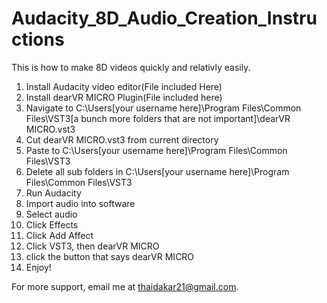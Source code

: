 # Audacity_8D_Audio_Creation_Instructions

This is how to make 8D videos quickly and relativly easily.

1. Install Audacity video editor(File included Here)
2. Install dearVR MICRO Plugin(File included here)
3. Navigate to C:\Users\[your username here]\Program Files\Common Files\VST3\[a bunch more folders that are not important]\dearVR MICRO.vst3
4. Cut dearVR MICRO.vst3 from current directory
5. Paste to C:\Users\[your username here]\Program Files\Common Files\VST3
6. Delete all sub folders in C:\Users\[your username here]\Program Files\Common Files\VST3
7. Run Audacity
8. Import audio into software
9. Select audio
10. Click Effects
11. Click Add Affect
12. Click VST3, then dearVR MICRO
13. click the button that says dearVR MICRO
14. Enjoy!

For more support, email me at thaidakar21@gmail.com.
